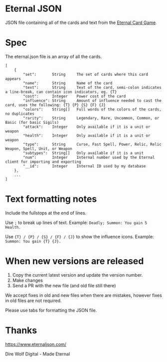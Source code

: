 Eternal JSON
============

JSON file containing all of the cards and text from the [Eternal Card Game](https://www.eternalcardgame.com/).

Spec
====

The eternal.json file is an array of all the cards.  
```
[
	{
		"set":       String     The set of cards where this card appears
		"name":      String     Name of the card
		"text":      String     Text of the card, semi-colon indicates a line-break, can contain icon indicators, eg. {T}
		"cost":      Integer    Power cost of the card 
		"influence": String     Amount of influence needed to cast the card, uses the following: {T} {P} {S} {F} {J}
		"colors":    String[]   Full words of the colors of the cards, no duplicates
		"rarity":    String     Legendary, Rare, Uncommon, Common, or Basic (for basic Sigils)
		"attack":    Integer    Only available if it is a unit or weapon
		"health":    Integer    Only available if it is a unit or weapon
		"type":      String     Curse, Fast Spell, Power, Relic, Relic Weapon, Spell, Unit, or Weapon
		"subtypes":  String[]   Only available if it is a unit
		"num":       Integer    Internal number used by the Eternal client for importing and exporting
		"__id":      Integer    Internal ID used by my database
	},
	...
]
```

Text formatting notes
=====================

Include the fullstops at the end of lines.

Use `;` to break up lines of text. Example: `Deadly; Summon: You gain 5 Health.`

Use `{T} / {P} / {S} / {F} / {J}` to show the influence icons. Example: `Summon: You gain {T} {J}.`

When new versions are released
==============================

1. Copy the current latest version and update the version number.
2. Make changes 
3. Send a PR with the new file (and old file still there)

We accept fixes in old and new files when there are mistakes, however fixes in old files are not required.

Please use tabs for formatting the JSON file.

Thanks
======

https://www.eternaljson.com/

Dire Wolf Digital - Made Eternal